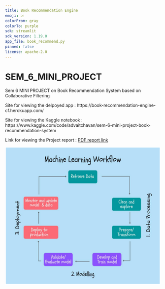 ```yaml
---
title: Book Recommendation Engine
emoji: 📈
colorFrom: gray
colorTo: purple
sdk: streamlit
sdk_version: 1.19.0
app_file: book_recommend.py
pinned: false
license: apache-2.0
---
```


# SEM_6_MINI_PROJECT
Sem 6 MINI PROJECT on Book Recommendation System based on Collaborative Filtering
<p align = "left">Site for viewing the delpoyed app : https://book-recommendation-engine-cf.herokuapp.com/ </p>
<p align = "left">Site for viewing the Kaggle notebook : https://www.kaggle.com/code/advaitchavan/sem-6-mini-project-book-recommendation-system </p>
<p>Link for viewing the Project report : <a href = https://github.com/ADVAIT135/SEM_6_MINI_PROJECT.github.io/blob/main/Sem_6_MiniProject_BookRecommenderEngine.pdf>PDF report link</a></p>

<p align="center"> <img src="https://github.com/ADVAIT135/SEM_6_MINI_PROJECT/blob/545f438a2e30a1b8ca86ecf4dd2144d9565630d0/IMG%20-%201.png" / height ="450"></p>
